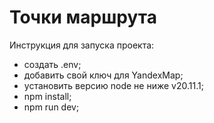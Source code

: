 # Точки маршрута

Инструкция для запуска проекта:

- создать .env;
- добавить свой ключ для YandexMap;
- установить версию node не ниже v20.11.1;
- npm install;
- npm run dev;
